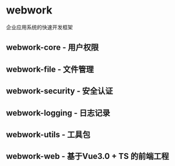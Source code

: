 # webwork
企业应用系统的快速开发框架

## webwork-core - 用户权限

## webwork-file - 文件管理

## webwork-security - 安全认证

## webwork-logging - 日志记录

## webwork-utils - 工具包

## webwork-web - 基于Vue3.0 + TS 的前端工程
